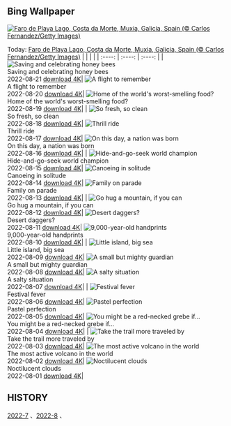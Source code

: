 ## Bing Wallpaper
[![Faro de Playa Lago, Costa da Morte, Muxia, Galicia, Spain (© Carlos Fernandez/Getty Images)](https://cn.bing.com/th?id=OHR.CostadaMorte_EN-US3132736041_UHD.jpg&w=1000)](https://cn.bing.com/th?id=OHR.CostadaMorte_EN-US3132736041_UHD.jpg&pid=hp&w=3840&h=2160&rs=1&c=4)

Today: [Faro de Playa Lago, Costa da Morte, Muxia, Galicia, Spain (© Carlos Fernandez/Getty Images)](https://cn.bing.com/th?id=OHR.CostadaMorte_EN-US3132736041_UHD.jpg&pid=hp&w=3840&h=2160&rs=1&c=4)
  |      |      |      |
| :----: | :----: | :----: |
| ![Saving and celebrating honey bees](https://cn.bing.com/th?id=OHR.BearProof_EN-US2982363241_UHD.jpg&pid=hp&w=384&h=216&rs=1&c=4) <br/> Saving and celebrating honey bees <br/> 2022-08-21  [download 4K](https://cn.bing.com/th?id=OHR.BearProof_EN-US2982363241_UHD.jpg&pid=hp&w=3840&h=2160&rs=1&c=4)| ![A flight to remember](https://cn.bing.com/th?id=OHR.SolarImpulse2_EN-US2864472613_UHD.jpg&pid=hp&w=384&h=216&rs=1&c=4) <br/> A flight to remember <br/> 2022-08-20  [download 4K](https://cn.bing.com/th?id=OHR.SolarImpulse2_EN-US2864472613_UHD.jpg&pid=hp&w=3840&h=2160&rs=1&c=4)| ![Home of the world's worst-smelling food?](https://cn.bing.com/th?id=OHR.SourHerring_EN-US2672490827_UHD.jpg&pid=hp&w=384&h=216&rs=1&c=4) <br/> Home of the world's worst-smelling food? <br/> 2022-08-19  [download 4K](https://cn.bing.com/th?id=OHR.SourHerring_EN-US2672490827_UHD.jpg&pid=hp&w=3840&h=2160&rs=1&c=4)|
| ![So fresh, so clean](https://cn.bing.com/th?id=OHR.AquarioNatural_EN-US2602910599_UHD.jpg&pid=hp&w=384&h=216&rs=1&c=4) <br/> So fresh, so clean <br/> 2022-08-18  [download 4K](https://cn.bing.com/th?id=OHR.AquarioNatural_EN-US2602910599_UHD.jpg&pid=hp&w=3840&h=2160&rs=1&c=4)| ![Thrill ride](https://cn.bing.com/th?id=OHR.GreatWhiteRoller_EN-US2453743631_UHD.jpg&pid=hp&w=384&h=216&rs=1&c=4) <br/> Thrill ride <br/> 2022-08-17  [download 4K](https://cn.bing.com/th?id=OHR.GreatWhiteRoller_EN-US2453743631_UHD.jpg&pid=hp&w=3840&h=2160&rs=1&c=4)| ![On this day, a nation was born](https://cn.bing.com/th?id=OHR.ChittorgarhFort_EN-US2246278299_UHD.jpg&pid=hp&w=384&h=216&rs=1&c=4) <br/> On this day, a nation was born <br/> 2022-08-16  [download 4K](https://cn.bing.com/th?id=OHR.ChittorgarhFort_EN-US2246278299_UHD.jpg&pid=hp&w=3840&h=2160&rs=1&c=4)|
| ![Hide-and-go-seek world champion](https://cn.bing.com/th?id=OHR.PantherChameleon_EN-US2150362477_UHD.jpg&pid=hp&w=384&h=216&rs=1&c=4) <br/> Hide-and-go-seek world champion <br/> 2022-08-15  [download 4K](https://cn.bing.com/th?id=OHR.PantherChameleon_EN-US2150362477_UHD.jpg&pid=hp&w=3840&h=2160&rs=1&c=4)| ![Canoeing in solitude](https://cn.bing.com/th?id=OHR.BoundaryWaters_EN-US1592534087_UHD.jpg&pid=hp&w=384&h=216&rs=1&c=4) <br/> Canoeing in solitude <br/> 2022-08-14  [download 4K](https://cn.bing.com/th?id=OHR.BoundaryWaters_EN-US1592534087_UHD.jpg&pid=hp&w=3840&h=2160&rs=1&c=4)| ![Family on parade](https://cn.bing.com/th?id=OHR.AmboseliElephants_EN-US1510486473_UHD.jpg&pid=hp&w=384&h=216&rs=1&c=4) <br/> Family on parade <br/> 2022-08-13  [download 4K](https://cn.bing.com/th?id=OHR.AmboseliElephants_EN-US1510486473_UHD.jpg&pid=hp&w=3840&h=2160&rs=1&c=4)|
| ![Go hug a mountain, if you can](https://cn.bing.com/th?id=OHR.MtTsubakuro_EN-US2985513957_UHD.jpg&pid=hp&w=384&h=216&rs=1&c=4) <br/> Go hug a mountain, if you can <br/> 2022-08-12  [download 4K](https://cn.bing.com/th?id=OHR.MtTsubakuro_EN-US2985513957_UHD.jpg&pid=hp&w=3840&h=2160&rs=1&c=4)| ![Desert daggers?](https://cn.bing.com/th?id=OHR.AnniversaryJTNP_EN-US2914674933_UHD.jpg&pid=hp&w=384&h=216&rs=1&c=4) <br/> Desert daggers? <br/> 2022-08-11  [download 4K](https://cn.bing.com/th?id=OHR.AnniversaryJTNP_EN-US2914674933_UHD.jpg&pid=hp&w=3840&h=2160&rs=1&c=4)| ![9,000-year-old handprints](https://cn.bing.com/th?id=OHR.CuevaManos_EN-US2810052050_UHD.jpg&pid=hp&w=384&h=216&rs=1&c=4) <br/> 9,000-year-old handprints <br/> 2022-08-10  [download 4K](https://cn.bing.com/th?id=OHR.CuevaManos_EN-US2810052050_UHD.jpg&pid=hp&w=3840&h=2160&rs=1&c=4)|
| ![Little island, big sea](https://cn.bing.com/th?id=OHR.EsPantaleu_EN-US2555315913_UHD.jpg&pid=hp&w=384&h=216&rs=1&c=4) <br/> Little island, big sea <br/> 2022-08-09  [download 4K](https://cn.bing.com/th?id=OHR.EsPantaleu_EN-US2555315913_UHD.jpg&pid=hp&w=3840&h=2160&rs=1&c=4)| ![A small but mighty guardian](https://cn.bing.com/th?id=OHR.SpringPoint_EN-US2439443308_UHD.jpg&pid=hp&w=384&h=216&rs=1&c=4) <br/> A small but mighty guardian <br/> 2022-08-08  [download 4K](https://cn.bing.com/th?id=OHR.SpringPoint_EN-US2439443308_UHD.jpg&pid=hp&w=3840&h=2160&rs=1&c=4)| ![A salty situation](https://cn.bing.com/th?id=OHR.SFSaltFlats_EN-US2301713772_UHD.jpg&pid=hp&w=384&h=216&rs=1&c=4) <br/> A salty situation <br/> 2022-08-07  [download 4K](https://cn.bing.com/th?id=OHR.SFSaltFlats_EN-US2301713772_UHD.jpg&pid=hp&w=3840&h=2160&rs=1&c=4)|
| ![Festival fever](https://cn.bing.com/th?id=OHR.MilitaryTattoo_EN-US2404986711_UHD.jpg&pid=hp&w=384&h=216&rs=1&c=4) <br/> Festival fever <br/> 2022-08-06  [download 4K](https://cn.bing.com/th?id=OHR.MilitaryTattoo_EN-US2404986711_UHD.jpg&pid=hp&w=3840&h=2160&rs=1&c=4)| ![Pastel perfection](https://cn.bing.com/th?id=OHR.BangladeshWaterLilies_EN-US1994505786_UHD.jpg&pid=hp&w=384&h=216&rs=1&c=4) <br/> Pastel perfection <br/> 2022-08-05  [download 4K](https://cn.bing.com/th?id=OHR.BangladeshWaterLilies_EN-US1994505786_UHD.jpg&pid=hp&w=3840&h=2160&rs=1&c=4)| ![You might be a red-necked grebe if…](https://cn.bing.com/th?id=OHR.RedneckedGrebe_EN-US1190259802_UHD.jpg&pid=hp&w=384&h=216&rs=1&c=4) <br/> You might be a red-necked grebe if… <br/> 2022-08-04  [download 4K](https://cn.bing.com/th?id=OHR.RedneckedGrebe_EN-US1190259802_UHD.jpg&pid=hp&w=3840&h=2160&rs=1&c=4)|
| ![Take the trail more traveled by](https://cn.bing.com/th?id=OHR.HickmanBridge_EN-US1087333208_UHD.jpg&pid=hp&w=384&h=216&rs=1&c=4) <br/> Take the trail more traveled by <br/> 2022-08-03  [download 4K](https://cn.bing.com/th?id=OHR.HickmanBridge_EN-US1087333208_UHD.jpg&pid=hp&w=3840&h=2160&rs=1&c=4)| ![The most active volcano in the world](https://cn.bing.com/th?id=OHR.LavaTube_EN-US0984183891_UHD.jpg&pid=hp&w=384&h=216&rs=1&c=4) <br/> The most active volcano in the world <br/> 2022-08-02  [download 4K](https://cn.bing.com/th?id=OHR.LavaTube_EN-US0984183891_UHD.jpg&pid=hp&w=3840&h=2160&rs=1&c=4)| ![Noctilucent clouds](https://cn.bing.com/th?id=OHR.NoctilucentClouds_EN-US0838966037_UHD.jpg&pid=hp&w=384&h=216&rs=1&c=4) <br/> Noctilucent clouds <br/> 2022-08-01  [download 4K](https://cn.bing.com/th?id=OHR.NoctilucentClouds_EN-US0838966037_UHD.jpg&pid=hp&w=3840&h=2160&rs=1&c=4)|

  
  ## HISTORY
  [2022-7](https://github.com/Underglaze-Blue/bingwallpaper/tree/main/archive/2022-7/) 、[2022-8](https://github.com/Underglaze-Blue/bingwallpaper/tree/main/archive/2022-8/) 、